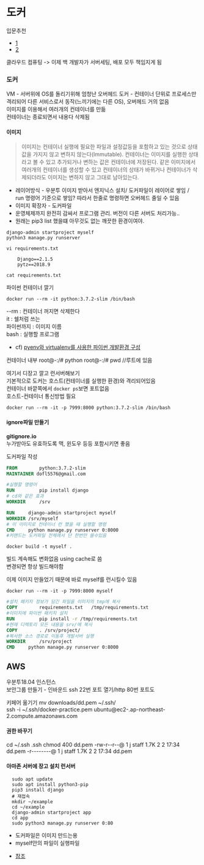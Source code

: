 # 도커

입문추천   
- [1](https://futurecreator.github.io/2018/11/16/docker-container-basics/)
- [2](https://subicura.com/2017/01/19/docker-guide-for-beginners-1.html)
  
클라우드 컴퓨팅 -> 이제 백 개발자가 서버세팅, 배포 모두 책임지게 됨

### 도커
VM - 서버위에 OS를 돌리기위해 엄청난 오버헤드
도커 - 컨테이너 단위로 프로세스만 격리되어 다른 서비스로서 동작(느끼기에는 다른 OS), 오버헤드 거의 없음  
이미지를 이용해서 여러개의 컨테이너를 만듦  
컨테이너는 종료되면서 내용다 삭제됨  

#### 이미지
> 이미지는 컨테이너 실행에 필요한 파일과 설정값등을 포함하고 있는 것으로 상태값을 가지지 않고 변하지 않는다(Immutable). 컨테이너는 이미지를 실행한 상태라고 볼 수 있고 추가되거나 변하는 값은 컨테이너에 저장된다. 같은 이미지에서 여러개의 컨테이너를 생성할 수 있고 컨테이너의 상태가 바뀌거나 컨테이너가 삭제되더라도 이미지는 변하지 않고 그대로 남아있는다.

* 레이어방식 - 우분투 이미지 받아서 엔지닉스 설치/ 도커파일이 레이어로 쌓임 / run 명령어 기준으로 쌓임? 따라서 한줄로 명령하면 오버헤드 줄일 수 있음
* 이미지 확장자 - 도커파일 
* 운영체제까지 완전히 감싸서 프로그램 관리. 버전이 다른 서버도 처리가능..
* 원래는 pip3 list 했을떄 아무것도 없는 깨끗한 환경이여야.

```
django-admin startproject myself 
python3 manage.py runserver 
```
```
vi requirements.txt

    Django==2.1.5
    pytz==2018.9

cat requirements.txt
```
파이썬 컨테이너 깔기  
```
docker run --rm -it python:3.7.2-slim /bin/bash
```
--rm : 컨테이너 꺼지면 삭제한다  
it : 쉘처럼 쓰는  
파이썬까지 : 이미지 이름  
bash : 실행할 프로그램 

- cf) [pyenv와 virtualenv를 사용한 파이썬 개발환경 구성](https://lhy.kr/configuring-the-python-development-environment-with-pyenv-and-virtualenv)
  
컨테이너 내부
root@-:/# python
root@-:/# pwd //루트에 있음

여기서 디장고 깔고 런서버해보기   
기본적으로 도커는 호스트(컨테이너를 실행한 환경)와 격리되어있음  
컨테이너 바깥쪽에서 `docker ps`보면 포트없음  
호스트-컨테이너 통신방법 필요

```
docker run --rm -it -p 7999:8000 python:3.7.2-slim /bin/bash
```
#### ignore파일 만들기
**gitignore.io**  
누가받아도 유효하도록 맥, 윈도우 등등 포함시키면 좋음

도커파일 작성
```dockerfile
FROM        python:3.7.2-slim
MAINTAINER dofl5576@gmail.com

#실헹할 명령어
RUN         pip install django
# cd와 같은 효과
WORKDIR     /srv

RUN     django-admin startproject myself
WORKDIR /srv/myself
# 이 이미지로 컨테이너 런 했을 때 실행할 명령
CMD     python manage.py runserver 0:8000
#커맨드는 도커파일 전체에서 단 한번만 쓸수있음
```
```
docker build -t myself .
```
빌드 계속해도 변화없음 using cache로 씀  
변경되면 항상 빌드해야함  
  
이제 이미지 만들었기 때문에 바로 myself를 런시킬수 있음 
``` 
docker run --rm -it -p 7999:8000 myself
```

```dockerfile
#설치 패키지 정보가 담긴 파일을 이미지의 tmp에 복사
COPY        requirements.txt   /tmp/requirements.txt
#이미지에 파이썬 패키지 설치
RUN         pip install -r /tmp/requirements.txt
#현재 디렉토리 모든 내용을 srv/에 복사
COPY        . /srv/project/
#복사한 소스 경로로 이동후 개발서버 실행
WORKDIR     /srv/project
CMD     python manage.py runserver 0:8000
```

## AWS
우분투18.04 인스턴스  
보안그룹 만들기 - 인바운드 ssh 22번 포트 열기/http 80번 포트도
  
키페어 옮기기 mv downloads/dd.pem ~/.ssh/  
ssh -i ~/.ssh/docker-practice.pem ubuntu@ec2-.ap-northeast-2.compute.amazonaws.com

#### 권한 바꾸기
cd ~/.ssh
.ssh chmod 400 dd.pem
-rw-r--r--@   1 j  staff   1.7K  2  2 17:34 dd.pem
-r--------@   1 j  staff   1.7K  2  2 17:34 dd.pem

#### 아마존 서버에 장고 설치 런서버
```
  sudo apt update
  sudo apt install python3-pip
  pip3 install django
  # 재접속
  mkdir ~/example
  cd ~/example
  django-admin startproject app
  cd app
  sudo python3 manage.py runserver 0:80
```

  * 도커파일은 이미지 만드는용
  * myself안의 파일이 실행파일

  - [참조](https://github.com/LeeHanYeong/DockerExample)